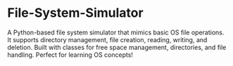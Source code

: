 # File-System-Simulator
A Python-based file system simulator that mimics basic OS file operations. It supports directory management, file creation, reading, writing, and deletion. Built with classes for free space management, directories, and file handling. Perfect for learning OS concepts!
